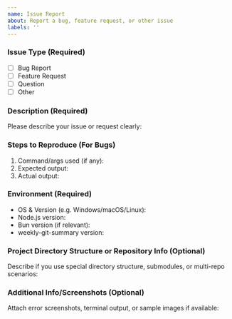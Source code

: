 ```yaml
---
name: Issue Report
about: Report a bug, feature request, or other issue
labels: ''
---
```


### Issue Type (Required)

- [ ] Bug Report
- [ ] Feature Request
- [ ] Question
- [ ] Other

### Description (Required)

Please describe your issue or request clearly:

### Steps to Reproduce (For Bugs)

1. Command/args used (if any):
2. Expected output:
3. Actual output:

### Environment (Required)

- OS & Version (e.g. Windows/macOS/Linux):
- Node.js version:
- Bun version (if relevant):
- weekly-git-summary version:

### Project Directory Structure or Repository Info (Optional)

Describe if you use special directory structure, submodules, or multi-repo scenarios:

### Additional Info/Screenshots (Optional)

Attach error screenshots, terminal output, or sample images if available:
